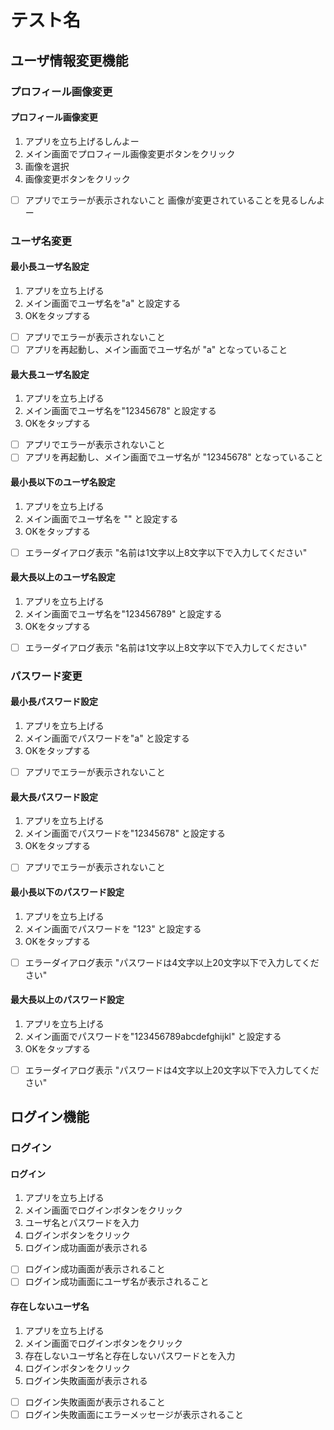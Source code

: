 # テスト名

## ユーザ情報変更機能

### プロフィール画像変更

#### プロフィール画像変更

1. アプリを立ち上げるしんよー
2. メイン画面でプロフィール画像変更ボタンをクリック
3. 画像を選択
4. 画像変更ボタンをクリック
* [ ] アプリでエラーが表示されないこと
画像が変更されていることを見るしんよー

### ユーザ名変更

#### 最小長ユーザ名設定

1. アプリを立ち上げる
2. メイン画面でユーザ名を"a" と設定する
3. OKをタップする
* [ ] アプリでエラーが表示されないこと
* [ ] アプリを再起動し、メイン画面でユーザ名が "a" となっていること

#### 最大長ユーザ名設定

1. アプリを立ち上げる
2. メイン画面でユーザ名を"12345678" と設定する
3. OKをタップする
* [ ] アプリでエラーが表示されないこと
* [ ] アプリを再起動し、メイン画面でユーザ名が "12345678" となっていること

#### 最小長以下のユーザ名設定

1. アプリを立ち上げる
2. メイン画面でユーザ名を "" と設定する
3. OKをタップする
* [ ] エラーダイアログ表示 "名前は1文字以上8文字以下で入力してください"

#### 最大長以上のユーザ名設定

1. アプリを立ち上げる
2. メイン画面でユーザ名を"123456789" と設定する
3. OKをタップする
* [ ] エラーダイアログ表示 "名前は1文字以上8文字以下で入力してください"

### パスワード変更

#### 最小長パスワード設定

1. アプリを立ち上げる
2. メイン画面でパスワードを"a" と設定する
3. OKをタップする
* [ ] アプリでエラーが表示されないこと

#### 最大長パスワード設定

1. アプリを立ち上げる
2. メイン画面でパスワードを"12345678" と設定する
3. OKをタップする
* [ ] アプリでエラーが表示されないこと

#### 最小長以下のパスワード設定

1. アプリを立ち上げる
2. メイン画面でパスワードを "123" と設定する
3. OKをタップする
* [ ] エラーダイアログ表示 "パスワードは4文字以上20文字以下で入力してください"

#### 最大長以上のパスワード設定

1. アプリを立ち上げる
2. メイン画面でパスワードを"123456789abcdefghijkl" と設定する
3. OKをタップする
* [ ] エラーダイアログ表示 "パスワードは4文字以上20文字以下で入力してください"

## ログイン機能

### ログイン

#### ログイン

1. アプリを立ち上げる
2. メイン画面でログインボタンをクリック
3. ユーザ名とパスワードを入力
4. ログインボタンをクリック
5. ログイン成功画面が表示される
* [ ] ログイン成功画面が表示されること
* [ ] ログイン成功画面にユーザ名が表示されること

#### 存在しないユーザ名

1. アプリを立ち上げる
2. メイン画面でログインボタンをクリック
3. 存在しないユーザ名と存在しないパスワードとを入力
4. ログインボタンをクリック
5. ログイン失敗画面が表示される
* [ ] ログイン失敗画面が表示されること
* [ ] ログイン失敗画面にエラーメッセージが表示されること